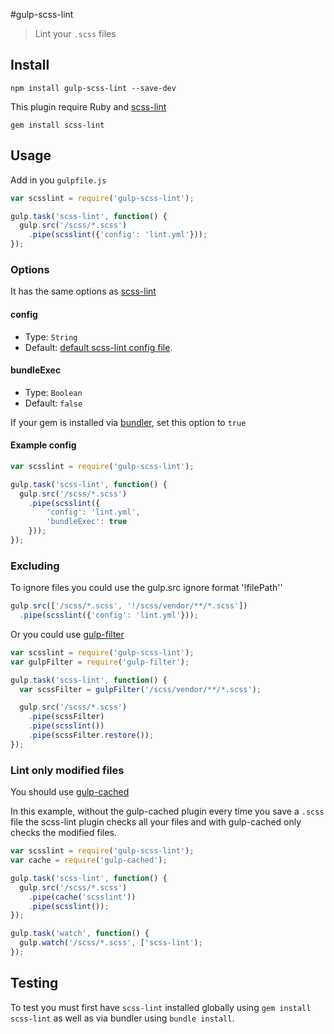 #gulp-scss-lint

> Lint your `.scss` files

## Install

```shell
npm install gulp-scss-lint --save-dev
```

This plugin require Ruby and [scss-lint](https://github.com/causes/scss-lint)
```shell
gem install scss-lint
```

## Usage

Add in you `gulpfile.js`
```js
var scsslint = require('gulp-scss-lint');

gulp.task('scss-lint', function() {
  gulp.src('/scss/*.scss')
    .pipe(scsslint({'config': 'lint.yml'}));
});
```

### Options

It has the same options as [scss-lint](https://github.com/causes/scss-lint)

#### config

- Type: `String`
- Default: [default scss-lint config file](https://github.com/causes/scss-lint/blob/master/config/default.yml).

#### bundleExec

- Type: `Boolean`
- Default: `false`

If your gem is installed via [bundler](http://bundler.io), set this option to `true`

#### Example config

```js
var scsslint = require('gulp-scss-lint');

gulp.task('scss-lint', function() {
  gulp.src('/scss/*.scss')
    .pipe(scsslint({
        'config': 'lint.yml',
        'bundleExec': true
    }));
});
```

### Excluding

To ignore files you could use the gulp.src ignore format '!filePath''

```js
gulp.src(['/scss/*.scss', '!/scss/vendor/**/*.scss'])
  .pipe(scsslint({'config': 'lint.yml'}));
```

Or you could use [gulp-filter](https://github.com/sindresorhus/gulp-filter)

```js
var scsslint = require('gulp-scss-lint');
var gulpFilter = require('gulp-filter');

gulp.task('scss-lint', function() {
  var scssFilter = gulpFilter('/scss/vendor/**/*.scss');

  gulp.src('/scss/*.scss')
    .pipe(scssFilter)
    .pipe(scsslint())
    .pipe(scssFilter.restore());
});

```

### Lint only modified files
You should use [gulp-cached](https://github.com/wearefractal/gulp-cached)

In this example, without the gulp-cached plugin every time you save a `.scss` file the scss-lint plugin checks all your files and with gulp-cached only checks the modified files.

```js
var scsslint = require('gulp-scss-lint');
var cache = require('gulp-cached');

gulp.task('scss-lint', function() {
  gulp.src('/scss/*.scss')
    .pipe(cache('scsslint'))
    .pipe(scsslint());
});

gulp.task('watch', function() {
  gulp.watch('/scss/*.scss', ['scss-lint');
});
```

## Testing

To test you must first have `scss-lint` installed globally using
`gem install scss-lint` as well as via bundler using `bundle install`.